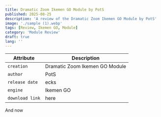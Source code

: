 ```yaml
---
title: Dramatic Zoom Ikemen GO Module by PotS
published: 2025-08-25
description: 'A review of the Dramatic Zoom Ikemen GO Module by PotS'
image: './sample (1).webp'
tags: [Review, Ikemen GO, Module]
category: 'Module Review'
draft: true 
lang: ''
---
```


| Attribute       | Description                    |
| --------------- | ------------------------------ |
| `creation`      | Dramatic Zoom Ikemen GO Module |
| `author`        | PotS                           |
| `release date`  | ecks                           |
| `engine`        | Ikemen GO                      |
| `download link` | here                           |

And now